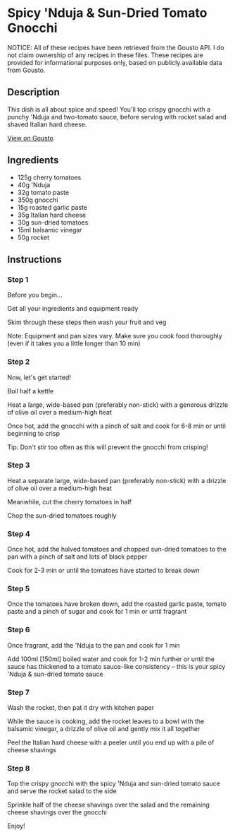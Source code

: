 # Spicy 'Nduja & Sun-Dried Tomato Gnocchi

NOTICE: All of these recipes have been retrieved from the Gousto API. I do not claim ownership of any recipes in these files. These recipes are provided for informational purposes only, based on publicly available data from Gousto.

## Description

This dish is all about spice and speed! You'll top crispy gnocchi with a punchy 'Nduja and two-tomato sauce, before serving with rocket salad and shaved Italian hard cheese. 

[View on Gousto](https://www.gousto.co.uk/recipes/cookbook/spicy-nduja-sun-dried-tomato-gnocchi)

## Ingredients

- 125g cherry tomatoes
- 40g 'Nduja
- 32g tomato paste
- 350g gnocchi
- 15g roasted garlic paste
- 35g Italian hard cheese
- 30g sun-dried tomatoes
- 15ml balsamic vinegar
- 50g rocket

## Instructions


### Step 1

Before you begin...

Get all your ingredients and equipment ready

Skim through these steps then wash your fruit and veg

Note: Equipment and pan sizes vary. Make sure you cook food thoroughly (even if it takes you a little longer than 10 min)


### Step 2

Now, let's get started!

Boil half a kettle

Heat a large, wide-based pan (preferably non-stick) with a generous drizzle of olive oil over a medium-high heat

Once hot, add the gnocchi with a pinch of salt and cook for 6-8 min or until beginning to crisp

Tip: Don't stir too often as this will prevent the gnocchi from crisping!


### Step 3

Heat a separate large, wide-based pan (preferably non-stick) with a drizzle of olive oil over a medium-high heat

Meanwhile, cut the cherry tomatoes in half

Chop the sun-dried tomatoes roughly


### Step 4

Once hot, add the halved tomatoes and chopped sun-dried tomatoes to the pan with a pinch of salt and lots of black pepper

Cook for 2-3 min or until the tomatoes have started to break down


### Step 5

Once the tomatoes have broken down, add the roasted garlic paste, tomato paste and a pinch of sugar and cook for 1 min or until fragrant


### Step 6

Once fragrant, add the 'Nduja to the pan and cook for 1 min

Add 100ml <span class="text-danger">[150ml]</span> boiled water and cook for 1-2 min further or until the sauce has thickened to a tomato sauce-like consistency – this is your spicy 'Nduja & sun-dried tomato sauce


### Step 7

Wash the rocket, then pat it dry with kitchen paper

While the sauce is cooking, add the rocket leaves to a bowl with the balsamic vinegar, a drizzle of olive oil and gently mix it all together

Peel the Italian hard cheese with a peeler until you end up with a pile of cheese shavings

### Step 8

Top the crispy gnocchi with the spicy 'Nduja and sun-dried tomato sauce and serve the rocket salad to the side

Sprinkle half of the cheese shavings over the salad and the remaining cheese shavings over the gnocchi

Enjoy!

